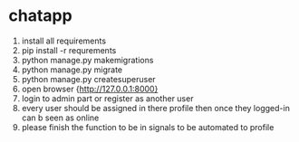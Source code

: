 # chatapp

1. install all requirements
2. pip install -r requrements
3. python manage.py makemigrations
4. python manage.py migrate
5. python manage.py createsuperuser
6. open browser {http://127.0.0.1:8000}
7. login to admin part or register as another user
8. every user should be assigned in there profile then once they logged-in can b seen as online 
9. please finish the function to be in signals to be automated to profile
